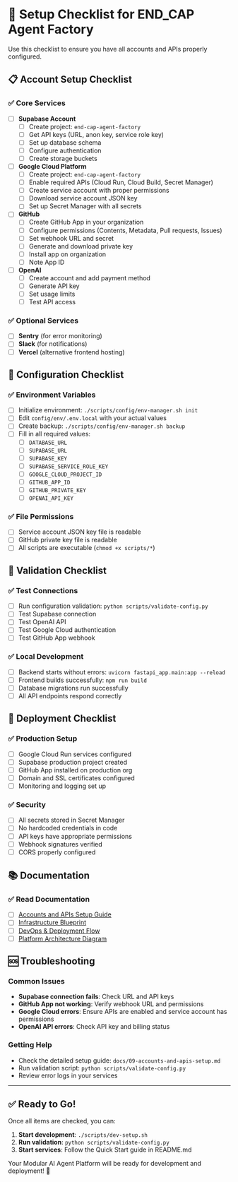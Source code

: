 # 🚀 Setup Checklist for END_CAP Agent Factory

Use this checklist to ensure you have all accounts and APIs properly configured.

## 📋 Account Setup Checklist

### ✅ Core Services
- [ ] **Supabase Account**
  - [ ] Create project: `end-cap-agent-factory`
  - [ ] Get API keys (URL, anon key, service role key)
  - [ ] Set up database schema
  - [ ] Configure authentication
  - [ ] Create storage buckets

- [ ] **Google Cloud Platform**
  - [ ] Create project: `end-cap-agent-factory`
  - [ ] Enable required APIs (Cloud Run, Cloud Build, Secret Manager)
  - [ ] Create service account with proper permissions
  - [ ] Download service account JSON key
  - [ ] Set up Secret Manager with all secrets

- [ ] **GitHub**
  - [ ] Create GitHub App in your organization
  - [ ] Configure permissions (Contents, Metadata, Pull requests, Issues)
  - [ ] Set webhook URL and secret
  - [ ] Generate and download private key
  - [ ] Install app on organization
  - [ ] Note App ID

- [ ] **OpenAI**
  - [ ] Create account and add payment method
  - [ ] Generate API key
  - [ ] Set usage limits
  - [ ] Test API access

### ✅ Optional Services
- [ ] **Sentry** (for error monitoring)
- [ ] **Slack** (for notifications)
- [ ] **Vercel** (alternative frontend hosting)

## 🔧 Configuration Checklist

### ✅ Environment Variables
- [ ] Initialize environment: `./scripts/config/env-manager.sh init`
- [ ] Edit `config/env/.env.local` with your actual values
- [ ] Create backup: `./scripts/config/env-manager.sh backup`
- [ ] Fill in all required values:
  - [ ] `DATABASE_URL`
  - [ ] `SUPABASE_URL`
  - [ ] `SUPABASE_KEY`
  - [ ] `SUPABASE_SERVICE_ROLE_KEY`
  - [ ] `GOOGLE_CLOUD_PROJECT_ID`
  - [ ] `GITHUB_APP_ID`
  - [ ] `GITHUB_PRIVATE_KEY`
  - [ ] `OPENAI_API_KEY`

### ✅ File Permissions
- [ ] Service account JSON key file is readable
- [ ] GitHub private key file is readable
- [ ] All scripts are executable (`chmod +x scripts/*`)

## 🧪 Validation Checklist

### ✅ Test Connections
- [ ] Run configuration validation: `python scripts/validate-config.py`
- [ ] Test Supabase connection
- [ ] Test OpenAI API
- [ ] Test Google Cloud authentication
- [ ] Test GitHub App webhook

### ✅ Local Development
- [ ] Backend starts without errors: `uvicorn fastapi_app.main:app --reload`
- [ ] Frontend builds successfully: `npm run build`
- [ ] Database migrations run successfully
- [ ] All API endpoints respond correctly

## 🚀 Deployment Checklist

### ✅ Production Setup
- [ ] Google Cloud Run services configured
- [ ] Supabase production project created
- [ ] GitHub App installed on production org
- [ ] Domain and SSL certificates configured
- [ ] Monitoring and logging set up

### ✅ Security
- [ ] All secrets stored in Secret Manager
- [ ] No hardcoded credentials in code
- [ ] API keys have appropriate permissions
- [ ] Webhook signatures verified
- [ ] CORS properly configured

## 📚 Documentation

### ✅ Read Documentation
- [ ] [Accounts and APIs Setup Guide](./docs/09-accounts-and-apis-setup.md)
- [ ] [Infrastructure Blueprint](./docs/01-infrastructure-blueprint.md)
- [ ] [DevOps & Deployment Flow](./docs/02-devops-deployment-flow.md)
- [ ] [Platform Architecture Diagram](./docs/08-platform-architecture-diagram.md)

## 🆘 Troubleshooting

### Common Issues
- **Supabase connection fails**: Check URL and API keys
- **GitHub App not working**: Verify webhook URL and permissions
- **Google Cloud errors**: Ensure APIs are enabled and service account has permissions
- **OpenAI API errors**: Check API key and billing status

### Getting Help
- Check the detailed setup guide: `docs/09-accounts-and-apis-setup.md`
- Run validation script: `python scripts/validate-config.py`
- Review error logs in your services

---

## ✅ Ready to Go!

Once all items are checked, you can:

1. **Start development**: `./scripts/dev-setup.sh`
2. **Run validation**: `python scripts/validate-config.py`
3. **Start services**: Follow the Quick Start guide in README.md

Your Modular AI Agent Platform will be ready for development and deployment! 🎉
